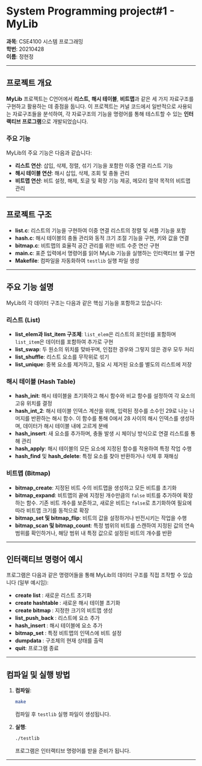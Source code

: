 # System Programming project#1 - MyLib

**과목**: CSE4100 시스템 프로그래밍  
**학번**: 20210428  
**이름**: 정현정  

---

## 프로젝트 개요

**MyLib** 프로젝트는 C언어에서 **리스트**, **해시 테이블**, **비트맵**과 같은 세 가지 자료구조를 구현하고 활용하는 데 중점을 둡니다. 이 프로젝트는 커널 코드에서 일반적으로 사용되는 자료구조들을 분석하여, 각 자료구조의 기능을 명령어를 통해 테스트할 수 있는 **인터랙티브 프로그램**으로 개발되었습니다.

### 주요 기능

MyLib의 주요 기능은 다음과 같습니다:
- **리스트 연산**: 삽입, 삭제, 정렬, 섞기 기능을 포함한 이중 연결 리스트 기능
- **해시 테이블 연산**: 해시 삽입, 삭제, 조회 및 충돌 관리
- **비트맵 연산**: 비트 설정, 해제, 토글 및 확장 기능 제공, 메모리 절약 목적의 비트맵 관리

---

## 프로젝트 구조

- **list.c**: 리스트의 기능을 구현하여 이중 연결 리스트의 정렬 및 셔플 기능을 포함
- **hash.c**: 해시 테이블의 충돌 관리와 동적 크기 조절 기능을 구현, 키와 값을 연결
- **bitmap.c**: 비트맵의 효율적 공간 관리를 위한 비트 수준 연산 구현
- **main.c**: 표준 입력에서 명령어를 읽어 MyLib 기능을 실행하는 인터랙티브 쉘 구현
- **Makefile**: 컴파일을 자동화하여 `testlib` 실행 파일 생성

---

## 주요 기능 설명

MyLib의 각 데이터 구조는 다음과 같은 핵심 기능을 포함하고 있습니다:

### 리스트 (List)

- **list_elem과 list_item 구조체**: `list_elem`은 리스트의 포인터를 포함하며 `list_item`은 데이터를 포함하여 추가로 구현
- **list_swap**: 두 원소의 위치를 맞바꾸며, 인접한 경우와 그렇지 않은 경우 모두 처리
- **list_shuffle**: 리스트 요소를 무작위로 섞기
- **list_unique**: 중복 요소를 제거하고, 필요 시 제거된 요소를 별도의 리스트에 저장

### 해시 테이블 (Hash Table)

- **hash_init**: 해시 테이블을 초기화하고 해시 함수와 비교 함수를 설정하여 각 요소의 고유 위치를 결정
- **hash_int_2**: 해시 테이블 인덱스 계산을 위해, 입력된 정수를 소수인 29로 나눈 나머지를 반환하는 해시 함수. 이 함수를 통해 0에서 28 사이의 해시 인덱스를 생성하며, 데이터가 해시 테이블 내에 고르게 분배
- **hash_insert**: 새 요소를 추가하며, 충돌 발생 시 체이닝 방식으로 연결 리스트를 통해 관리
- **hash_apply**: 해시 테이블의 모든 요소에 지정된 함수를 적용하여 특정 작업 수행
- **hash_find** 및 **hash_delete**: 특정 요소를 찾아 반환하거나 삭제 후 재해싱

### 비트맵 (Bitmap)

- **bitmap_create**: 지정된 비트 수의 비트맵을 생성하고 모든 비트를 초기화
- **bitmap_expand**: 비트맵의 끝에 지정된 개수만큼의 `false` 비트를 추가하여 확장하는 함수. 기존 비트 개수를 보존하고, 새로운 비트는 `false`로 초기화하여 필요에 따라 비트맵 크기를 동적으로 확장
- **bitmap_set 및 bitmap_flip**: 비트의 값을 설정하거나 반전시키는 작업을 수행
- **bitmap_scan 및 bitmap_count**: 특정 범위의 비트를 스캔하여 지정된 값의 연속 범위를 확인하거나, 해당 범위 내 특정 값으로 설정된 비트의 개수를 반환

---

## 인터랙티브 명령어 예시

프로그램은 다음과 같은 명령어들을 통해 MyLib의 데이터 구조를 직접 조작할 수 있습니다 (일부 예시임):

- **create list <name>**: 새로운 리스트 초기화
- **create hashtable <name>**: 새로운 해시 테이블 초기화
- **create bitmap <name> <size>**: 지정한 크기의 비트맵 생성
- **list_push_back <list> <value>**: 리스트에 요소 추가
- **hash_insert <hash table> <key>**: 해시 테이블에 요소 추가
- **bitmap_set <bitmap> <index> <value>**: 특정 비트맵의 인덱스에 비트 설정
- **dumpdata <structure>**: 구조체의 현재 상태를 출력
- **quit**: 프로그램 종료

---

## 컴파일 및 실행 방법

1. **컴파일**:
   ```bash
   make
   ```
   컴파일 후 `testlib` 실행 파일이 생성됩니다.

2. **실행**:
   ```bash
   ./testlib
   ```
   프로그램은 인터랙티브 명령어를 받을 준비가 됩니다.

---